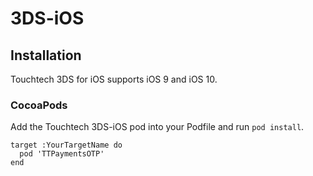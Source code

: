 # 3DS-iOS

## Installation

Touchtech 3DS for iOS supports iOS 9 and iOS 10.

### CocoaPods
Add the Touchtech 3DS-iOS pod into your Podfile and run `pod install`.

    target :YourTargetName do
      pod 'TTPaymentsOTP'
    end